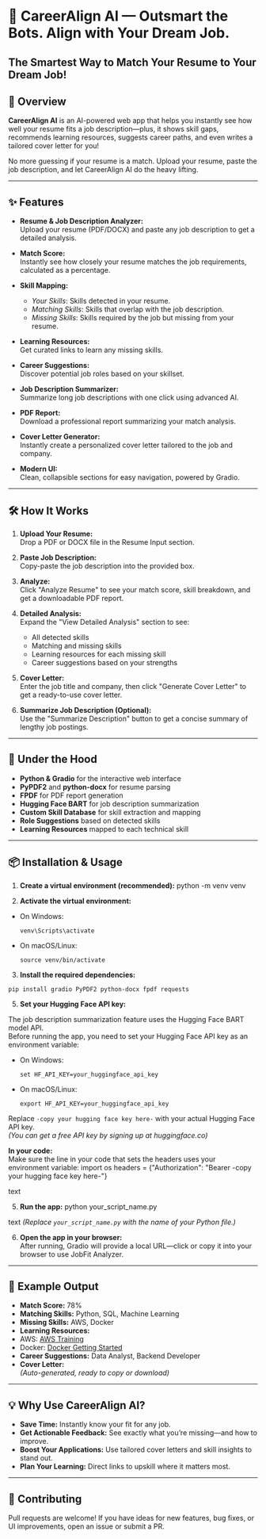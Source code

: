 # 🚀 CareerAlign AI — Outsmart the Bots. Align with Your Dream Job.

**The Smartest Way to Match Your Resume to Your Dream Job!**
---

## 🚀 Overview

**CareerAlign AI** is an AI-powered web app that helps you instantly see how well your resume fits a job description—plus, it shows skill gaps, recommends learning resources, suggests career paths, and even writes a tailored cover letter for you!

No more guessing if your resume is a match. Upload your resume, paste the job description, and let CareerAlign AI do the heavy lifting.

---

## ✨ Features

- **Resume & Job Description Analyzer:**  
  Upload your resume (PDF/DOCX) and paste any job description to get a detailed analysis.

- **Match Score:**  
  Instantly see how closely your resume matches the job requirements, calculated as a percentage.

- **Skill Mapping:**  
  - *Your Skills*: Skills detected in your resume.
  - *Matching Skills*: Skills that overlap with the job description.
  - *Missing Skills*: Skills required by the job but missing from your resume.

- **Learning Resources:**  
  Get curated links to learn any missing skills.

- **Career Suggestions:**  
  Discover potential job roles based on your skillset.

- **Job Description Summarizer:**  
  Summarize long job descriptions with one click using advanced AI.

- **PDF Report:**  
  Download a professional report summarizing your match analysis.

- **Cover Letter Generator:**  
  Instantly create a personalized cover letter tailored to the job and company.

- **Modern UI:**  
  Clean, collapsible sections for easy navigation, powered by Gradio.

---

## 🛠️ How It Works

1. **Upload Your Resume:**  
   Drop a PDF or DOCX file in the Resume Input section.

2. **Paste Job Description:**  
   Copy-paste the job description into the provided box.

3. **Analyze:**  
   Click "Analyze Resume" to see your match score, skill breakdown, and get a downloadable PDF report.

4. **Detailed Analysis:**  
   Expand the "View Detailed Analysis" section to see:
   - All detected skills
   - Matching and missing skills
   - Learning resources for each missing skill
   - Career suggestions based on your strengths

5. **Cover Letter:**  
   Enter the job title and company, then click "Generate Cover Letter" to get a ready-to-use cover letter.

6. **Summarize Job Description (Optional):**  
   Use the "Summarize Description" button to get a concise summary of lengthy job postings.

---

## 🧩 Under the Hood

- **Python & Gradio** for the interactive web interface
- **PyPDF2** and **python-docx** for resume parsing
- **FPDF** for PDF report generation
- **Hugging Face BART** for job description summarization
- **Custom Skill Database** for skill extraction and mapping
- **Role Suggestions** based on detected skills
- **Learning Resources** mapped to each technical skill

---

## 📦 Installation & Usage

1. **Create a virtual environment (recommended):**
python -m venv venv

2. **Activate the virtual environment:**
- On Windows:
  ```
  venv\Scripts\activate
  ```
- On macOS/Linux:
  ```
  source venv/bin/activate
  ```

3. **Install the required dependencies:**
```
pip install gradio PyPDF2 python-docx fpdf requests
```

5. **Set your Hugging Face API key:**

The job description summarization feature uses the Hugging Face BART model API.  
Before running the app, you need to set your Hugging Face API key as an environment variable:

- On Windows:
  ```
  set HF_API_KEY=your_huggingface_api_key
  ```
- On macOS/Linux:
  ```
  export HF_API_KEY=your_huggingface_api_key
  ```

Replace `-copy your hugging face key here-` with your actual Hugging Face API key.  
*(You can get a free API key by signing up at huggingface.co)*

**In your code:**  
Make sure the line in your code that sets the headers uses your environment variable:
import os
headers = {"Authorization": "Bearer -copy your hugging face key here-"}

text

5. **Run the app:**
python your_script_name.py

text
*(Replace `your_script_name.py` with the name of your Python file.)*

6. **Open the app in your browser:**  
After running, Gradio will provide a local URL—click or copy it into your browser to use JobFit Analyzer.

---

## 📄 Example Output

- **Match Score:** 78%
- **Matching Skills:** Python, SQL, Machine Learning
- **Missing Skills:** AWS, Docker
- **Learning Resources:**  
- AWS: [AWS Training](https://aws.amazon.com/training/)
- Docker: [Docker Getting Started](https://docs.docker.com/get-started/)
- **Career Suggestions:** Data Analyst, Backend Developer
- **Cover Letter:**  
*(Auto-generated, ready to copy or download)*

---

## 💡 Why Use CareerAlign AI?

- **Save Time:** Instantly know your fit for any job.
- **Get Actionable Feedback:** See exactly what you’re missing—and how to improve.
- **Boost Your Applications:** Use tailored cover letters and skill insights to stand out.
- **Plan Your Learning:** Direct links to upskill where it matters most.

---

## 🤝 Contributing

Pull requests are welcome! If you have ideas for new features, bug fixes, or UI improvements, open an issue or submit a PR.
